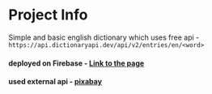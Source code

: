 # Project Info

Simple and basic english dictionary which uses free api - `https://api.dictionaryapi.dev/api/v2/entries/en/<word>`

#### deployed on Firebase - [Link to the page](https://check-word-8352c.web.app/)

#### used external api - [pixabay](https://pixabay.com/)
